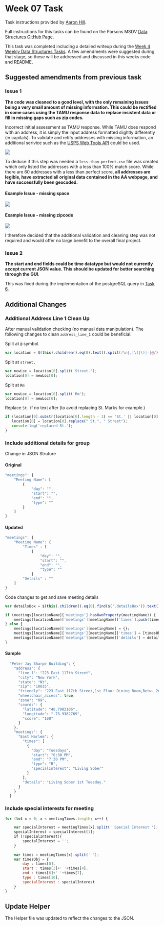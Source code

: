 # Week 07 Task
Task instructions provided by [Aaron Hill](https://github.com/aaronxhill).

Full instructions for this tasks can be found on the Parsons MSDV [Data Structures GitHub Page](https://github.com/visualizedata/data-structures/blob/master/weekly_assignment_07.md).

This task was completed including a detailed writeup during the [Week 4](https://github.com/neil-oliver/data-structures/tree/master/week03) [Weekly Data Structures Tasks](https://github.com/neil-oliver/data-structures).
A few amendments were suggested during that stage, so these will be addressed and discussed in this weeks code and README.

## Suggested amendments from previous task
### Issue 1
**The code was cleaned to a good level, with the only remaining issues being a very small amount of missing information. This could be rectified in some cases using the TAMU response data to replace insistent data or fill in missing gaps such as zip codes.**

Incorrect initial assessment as TAMU response. While TAMU does respond with an address, it is simply the input address formatted slightly differently (in capitals). 
To validate and retify addresses with missing information, an additional serivice such as the [USPS Web Tools API](https://www.usps.com/business/web-tools-apis/#api) could be used.  

![](https://github.com/neil-oliver/data-structures/blob/master/week07/images/less-than-perfect.png)

To deduce if this step was needed a ```less-than-perfect.csv``` file was created which only listed the addresses with a less than 100% match score. While there are 60 addresses with a less than perfect score, **all addresses are legible, have extracted all original data contained in the AA webpage, and have successfully been geocoded.**
#### Example Issue - missing space

![](https://github.com/neil-oliver/data-structures/blob/master/week07/images/address-issue-1.png)

#### Example Issue - missing zipcode
![](https://github.com/neil-oliver/data-structures/blob/master/week07/images/address-issue-2.png)

I therefore decided that the additional validation and cleaning step was not required and would offer no large benefit to the overall final project.
### Issue 2
**The start and end fields could be time datatype but would not currently accept current JSON value. This should be updated for better searching through the GUI.** 

This was fixed during the implementation of the postgreSQL query in [Task 6](https://github.com/neil-oliver/data-structures/tree/master/week06).

## Additional Changes
### Additional Address Line 1 Clean Up
After manual validation checking (no manual data manipulation). The following changes to clean ```address_line_1``` could be beneficial.

Split at ```@``` symbol.
```javascript
var location = $(this).children().eq(0).text().split(/\n|,|\(|\)|-|@/).map(item => item.trim()).filter(Boolean);
```

Split at ```street.```
```javascript
var newLoc = location[0].split('Street.');
location[0] = newLoc[0];
```
Split at ```Rm```
```javascript
var newLoc = location[0].split('Rm');
location[0] = newLoc[0];
```
Replace ```St.``` if no text after (to avoid replacing St. Marks for example.)
```javascript
if (location[0].substr(location[0].length - 3) == 'St.' || location[0].substr(location[0].length - 2) == 'St' ) {
   location[0] = location[0].replace(" St.", " Street");
   console.log('replaced St.');
}
```

### Include additional details for group
Change in JSON Struture
#### Original
```javascript
"meetings": {
    "Meeting Name": [
        {
            "day": "",
            "start": "",
            "end": "",
            "type": ""
        }
    ]
}
```
#### Updated
```javascript
"meetings": {
    "Meeting Name": {
        "Times" : [
            {
                "day": "",
                "start": "",
                "end": "",
                "type": ""
            }
        "Details" : ""
    ]
}
```
Code changes to get and save meeting details
```javascript
var detailsBox = $(this).children().eq(0).find($('.detailsBox')).text().trim();

if (meetings[locationName]['meetings'].hasOwnProperty(meetingName)) {
    meetings[locationName]['meetings'][meetingName]['times'].push(timesObj);
} else {
    meetings[locationName]['meetings'][meetingName] = {};
    meetings[locationName]['meetings'][meetingName]['times'] = [timesObj];
    meetings[locationName]['meetings'][meetingName]['details'] = detailsBox;
}
```
#### Sample
```javascript
  "Peter Jay Sharpe Building": {
    "address": {
      "line_1": "223 East 117th Street",
      "city": "New York",
      "state": "NY",
      "zip": "10035",
      "friendly": "223 East 117th Street,1st Floor Dining Room,Betw. 2nd & 3rd Avenues,NY 10035",
      "wheelchair_access": true,
      "zone": "09",
      "coords": {
        "latitude": "40.7982106",
        "longitude": "-73.9382769",
        "score": "100"
      }
    },
    "meetings": {
      "East Harlem": {
        "times": [
          {
            "day": "Tuesdays",
            "start": "6:30 PM",
            "end": "7:30 PM",
            "type": "B",
            "specialInterest": "Living Sober"
          }
        ],
        "details": "Living Sober 1st Tuesday."
      }
    }
  }
```
### Include special interests for meeting
```javascript
for (let x = 0; x < meetingTimes.length; x++) { 

    var specialInterest = meetingTimes[x].split(' Special Interest ');
    specialInterest = specialInterest[1];
    if (!specialInterest){
        specialInterest = '';
    }
    
    var times = meetingTimes[x].split(' ');
    var timesObj = {
        day : times[0],
        start : times[3]+' '+times[4],
        end : times[6]+' '+times[7],
        type : times[10],
        specialInterest : specialInterest
    }
}
```
## Update Helper
The Helper file was updated to reflect the changes to the JSON.
